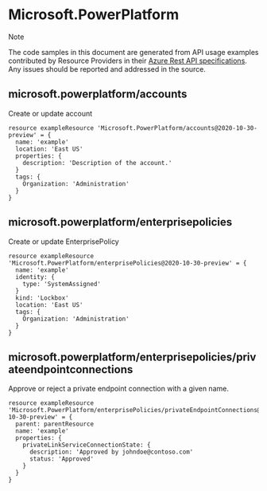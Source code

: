 # Microsoft.PowerPlatform
  
> [!NOTE]
> The code samples in this document are generated from API usage examples contributed by Resource Providers in their [Azure Rest API specifications](https://github.com/Azure/azure-rest-api-specs). Any issues should be reported and addressed in the source.


## microsoft.powerplatform/accounts

Create or update account
```bicep
resource exampleResource 'Microsoft.PowerPlatform/accounts@2020-10-30-preview' = {
  name: 'example'
  location: 'East US'
  properties: {
    description: 'Description of the account.'
  }
  tags: {
    Organization: 'Administration'
  }
}
```

## microsoft.powerplatform/enterprisepolicies

Create or update EnterprisePolicy
```bicep
resource exampleResource 'Microsoft.PowerPlatform/enterprisePolicies@2020-10-30-preview' = {
  name: 'example'
  identity: {
    type: 'SystemAssigned'
  }
  kind: 'Lockbox'
  location: 'East US'
  tags: {
    Organization: 'Administration'
  }
}
```

## microsoft.powerplatform/enterprisepolicies/privateendpointconnections

Approve or reject a private endpoint connection with a given name.
```bicep
resource exampleResource 'Microsoft.PowerPlatform/enterprisePolicies/privateEndpointConnections@2020-10-30-preview' = {
  parent: parentResource 
  name: 'example'
  properties: {
    privateLinkServiceConnectionState: {
      description: 'Approved by johndoe@contoso.com'
      status: 'Approved'
    }
  }
}
```
